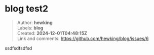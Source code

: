 # blog test2

> Author: **hewking**  
> Labels: **blog**  
> Created: **2024-12-01T04:48:15Z**  
> Link and comments: <https://github.com/hewking/blog/issues/6>  


ssdfsdfsdfsd